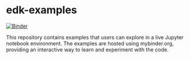# edk-examples

[![Binder](https://mybinder.org/badge_logo.svg)](https://mybinder.org/v2/gh/earth-data-kit/edk-examples.git/master)

This repository contains examples that users can explore in a live Jupyter notebook environment. The examples are hosted using mybinder.org, providing an interactive way to learn and experiment with the code.